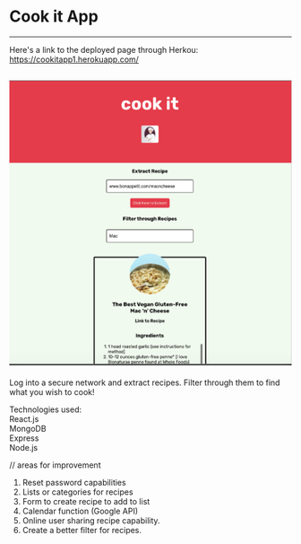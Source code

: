 # Cook it App 
-------------------------------------------

Here's a link to the deployed page through Herkou: <br>
https://cookitapp1.herokuapp.com/

![Cook it App - Screenshot](./client/src/images/cookitapp.png)
-------------------------------------------
Log into a secure network and extract recipes. Filter through them to find what you wish to cook!

Technologies used: <br>
React.js <br>
MongoDB <br>
Express <br>
Node.js <br>


// areas for improvement
1. Reset password capabilities
2. Lists or categories for recipes
3. Form to create recipe to add to list
4. Calendar function (Google API)
5. Online user sharing recipe capability.
6. Create a better filter for recipes.
